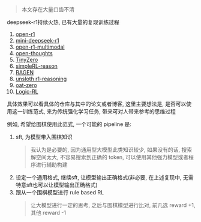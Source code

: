 > 本文存在大量口齿不清

deepseek-r1持续火热, 已有大量的复现训练过程

1. [open-r1](https://github.com/huggingface/open-r1)
2. [mini-deepseek-r1](https://github.com/philschmid/deep-learning-pytorch-huggingface/blob/main/training/mini-deepseek-r1-aha-grpo.ipynb)
3. [open-r1-multimodal](https://github.com/EvolvingLMMs-Lab/open-r1-multimodal)
4. [open-thoughts](https://github.com/EvolvingLMMs-Lab/open-r1-multimodal)
5. [TinyZero](https://github.com/Jiayi-Pan/TinyZero)
6. [simpleRL-reason](https://github.com/hkust-nlp/simpleRL-reason)
7. [RAGEN](https://github.com/ZihanWang314/RAGEN)
8. [unsloth r1-reasoning](https://unsloth.ai/blog/r1-reasoning)
9. [oat-zero](https://github.com/sail-sg/oat-zero)
10. [Logic-RL](https://github.com/Unakar/Logic-RL)

具体效果可以看具体的仓库与其中的论文或者博客, 这里主要想法是, 是否可以使用这一训练范式, 来为传统强化学习任务, 带来可对人带来参考的思维过程

例如, 希望给围棋使用此范式, 一个可能的 pipeline 是:
1. sft, 为模型带入围棋知识
    > 我认为是必要的, 因为通用型大模型此类知识较少, 如果没有的话, 搜索解空间太大, 不容易搜索到正确的 token, 可以使用其他强力模型或者程序进行辅助构建
2. 设定一个通用格式, 继续sft, 让模型输出正确格式(非必要, 在上述复现中, 无需特意sft也可以让模型输出正确格式)
3. 跟从一个围棋模型进行 rule based RL
    > 让大模型进行一定的思考, 之后与围棋模型进行比对, 前几选 reward +1, 其他 reward -1
